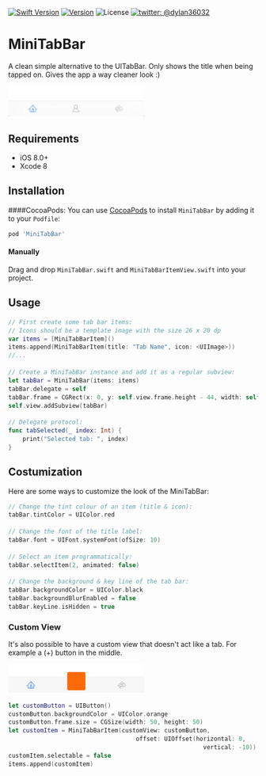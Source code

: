 
[![Swift Version][swift-image]][swift-url]
[![Version](https://img.shields.io/cocoapods/v/MiniTabBar.svg?style=flat)](http://cocoadocs.org/docsets/MiniTabBar)
![License](https://img.shields.io/cocoapods/l/MiniTabBar.svg?style=flat)
[![twitter: @dylan36032](http://img.shields.io/badge/twitter-%40dylan36032-blue.svg?style=flat)](https://twitter.com/dylan36032)

# MiniTabBar
A clean simple alternative to the UITabBar. Only shows the title when being tapped on. Gives the app a way cleaner look :)

<img src="animation.gif" width="275">

## Requirements
- iOS 8.0+
- Xcode 8

## Installation

####CocoaPods:
You can use [CocoaPods](http://cocoapods.org/) to install `MiniTabBar` by adding it to your `Podfile`:

```ruby
pod 'MiniTabBar'
```	
#### Manually
Drag and drop `MiniTabBar.swift` and `MiniTabBarItemView.swift` into your project.

## Usage

```swift
// First create some tab bar items:
// Icons should be a template image with the size 26 x 20 dp
var items = [MiniTabBarItem]()
items.append(MiniTabBarItem(title: "Tab Name", icon: <UIImage>))
//...

// Create a MiniTabBar instance and add it as a regular subview:
let tabBar = MiniTabBar(items: items)
tabBar.delegate = self
tabBar.frame = CGRect(x: 0, y: self.view.frame.height - 44, width: self.view.frame.width, height: 44)
self.view.addSubview(tabBar)

// Delegate protocol:
func tabSelected(_ index: Int) {
	print("Selected tab: ", index)
}
```

## Costumization

Here are some ways to customize the look of the MiniTabBar:

```swift
// Change the tint colour of an item (title & icon):
tabBar.tintColor = UIColor.red

// Change the font of the title label:
tabBar.font = UIFont.systemFont(ofSize: 10)

// Select an item programmatically: 
tabBar.selectItem(2, animated: false)

// Change the background & key line of the tab bar:
tabBar.backgroundColor = UIColor.black
tabBar.backgroundBlurEnabled = false
tabBar.keyLine.isHidden = true
```
### Custom View

It's also possible to have a custom view that doesn't act like a tab. For example a (+) button in the middle.

<img src="customButton.png" width="275">

```swift
let customButton = UIButton()
customButton.backgroundColor = UIColor.orange
customButton.frame.size = CGSize(width: 50, height: 50)
let customItem = MiniTabBarItem(customView: customButton, 
                                    offset: UIOffset(horizontal: 0, 
                                                       vertical: -10))
customItem.selectable = false
items.append(customItem)
```


[swift-image]:https://img.shields.io/badge/swift-3.0-orange.svg
[swift-url]: https://swift.org/